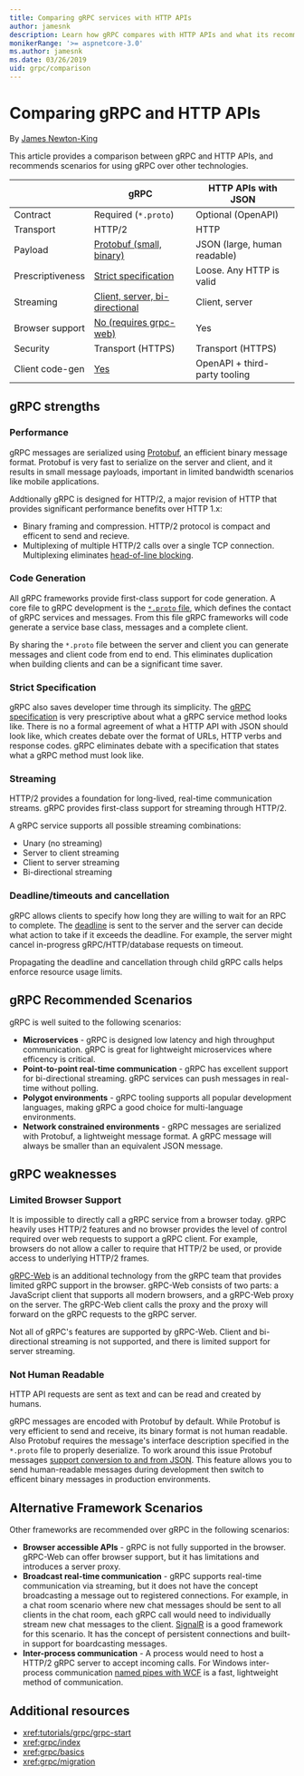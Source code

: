 ```yaml
---
title: Comparing gRPC services with HTTP APIs
author: jamesnk
description: Learn how gRPC compares with HTTP APIs and what its recommend scenarios are.
monikerRange: '>= aspnetcore-3.0'
ms.author: jamesnk
ms.date: 03/26/2019
uid: grpc/comparison
---
```

# Comparing gRPC and HTTP APIs

By [James Newton-King](https://twitter.com/jamesnk)

This article provides a comparison between gRPC and HTTP APIs, and recommends scenarios for using gRPC over other technologies.

|                        |    gRPC                                                 |    HTTP APIs with JSON                       |
|------------------------|---------------------------------------------------------|----------------------------------------------|
|    Contract            |    Required (`*.proto`)                                 |    Optional (OpenAPI)                        |
|    Transport           |    HTTP/2                                               |    HTTP                                      |
|    Payload             |    [Protobuf (small, binary)](#performance)             |    JSON (large, human readable)              |
|    Prescriptiveness    |    [Strict specification](#strict-specification)        |    Loose. Any HTTP is valid                  |
|    Streaming           |    [Client, server, bi-directional](#streaming)         |    Client, server                            |
|    Browser support     |    [No (requires grpc-web)](#limited-browser-support)   |    Yes                                       |
|    Security            |    Transport (HTTPS)                                    |    Transport (HTTPS)                         |
|    Client code-gen     |    [Yes](#code-generation)                              |    OpenAPI + third-party tooling             |

## gRPC strengths

### Performance

gRPC messages are serialized using [Protobuf](https://developers.google.com/protocol-buffers/docs/overview), an efficient binary message format. Protobuf is very fast to serialize on the server and client, and it results in small message payloads, important in limited bandwidth scenarios like mobile applications.

Addtionally gRPC is designed for HTTP/2, a major revision of HTTP that provides significant performance benefits over HTTP 1.x:

* Binary framing and compression. HTTP/2 protocol is compact and efficent to send and recieve.
* Multiplexing of multiple HTTP/2 calls over a single TCP connection. Multiplexing eliminates [head-of-line blocking](https://en.wikipedia.org/wiki/Head-of-line_blocking).

### Code Generation

All gRPC frameworks provide first-class support for code generation. A core file to gRPC development is the [`*.proto` file](https://developers.google.com/protocol-buffers/docs/proto3), which defines the contact of gRPC services and messages. From this file gRPC frameworks will code generate a service base class, messages and a complete client.

By sharing the `*.proto` file between the server and client you can generate messages and client code from end to end. This eliminates duplication when building clients and can be a significant time saver.

### Strict Specification

gRPC also saves developer time through its simplicity. The [gRPC specification](https://github.com/grpc/grpc/blob/master/doc/PROTOCOL-HTTP2.md) is very prescriptive about what a gRPC service method looks like. There is no a formal agreement of what a HTTP API with JSON should look like, which creates debate over the format of URLs, HTTP verbs and response codes. gRPC eliminates debate with a specification that states what a gRPC method must look like.

### Streaming

HTTP/2 provides a foundation for long-lived, real-time communication streams. gRPC provides first-class support for streaming through HTTP/2.

A gRPC service supports all possible streaming combinations:

* Unary (no streaming)
* Server to client streaming
* Client to server streaming
* Bi-directional streaming

### Deadline/timeouts and cancellation

gRPC allows clients to specify how long they are willing to wait for an RPC to complete. The [deadline](https://grpc.io/blog/deadlines) is sent to the server and the server can decide what action to take if it exceeds the deadline. For example, the server might cancel in-progress gRPC/HTTP/database requests on timeout.

Propagating the deadline and cancellation through child gRPC calls helps enforce resource usage limits.

## gRPC Recommended Scenarios

gRPC is well suited to the following scenarios:

* **Microservices** - gRPC is designed low latency and high throughput communication. gRPC is great for lightweight microservices where efficency is critical.
* **Point-to-point real-time communication** - gRPC has excellent support for bi-directional streaming. gRPC services can push messages in real-time without polling.
* **Polygot environments** - gRPC tooling supports all popular development languages, making gRPC a good choice for multi-language environments.
* **Network constrained environments** - gRPC messages are serialized with Protobuf, a lightweight message format. A gRPC message will always be smaller than an equivalent JSON message.

## gRPC weaknesses

### Limited Browser Support

It is impossible to directly call a gRPC service from a browser today. gRPC heavily uses HTTP/2 features and no browser provides the level of control required over web requests to support a gRPC client. For example, browsers do not allow a caller to require that HTTP/2 be used, or provide access to underlying HTTP/2 frames.

[gRPC-Web](https://grpc.io/docs/tutorials/basic/web.html) is an additional technology from the gRPC team that provides limited gRPC support in the browser. gRPC-Web consists of two parts: a JavaScript client that supports all modern browsers, and a gRPC-Web proxy on the server. The gRPC-Web client calls the proxy and the proxy will forward on the gRPC requests to the gRPC server.

Not all of gRPC's features are supported by gRPC-Web. Client and bi-directional streaming is not supported, and there is limited support for server streaming.

### Not Human Readable

HTTP API requests are sent as text and can be read and created by humans.

gRPC messages are encoded with Protobuf by default. While Protobuf is very efficient to send and receive, its binary format is not human readable. Also Protobuf requires the message's interface description specified in the `*.proto` file to properly deserialize. To work around this issue Protobuf messages [support conversion to and from JSON](https://developers.google.com/protocol-buffers/docs/proto3#json). This feature allows you to send human-readable messages during development then switch to efficent binary messages in production environments.

## Alternative Framework Scenarios

Other frameworks are recommended over gRPC in the following scenarios:

* **Browser accessible APIs** - gRPC is not fully supported in the browser. gRPC-Web can offer browser support, but it has limitations and introduces a server proxy.
* **Broadcast real-time communication** - gRPC supports real-time communication via streaming, but it does not have the concept broadcasting a message out to registered connections. For example, in a chat room scenario where new chat messages should be sent to all clients in the chat room, each gRPC call would need to individually stream new chat messages to the client. [SignalR](xref:signalr/introduction) is a good framework for this scenario. It has the concept of persistent connections and built-in support for boardcasting messages.
* **Inter-process communication** - A process would need to host a HTTP/2 gRPC server to accept incoming calls. For Windows inter-process communication [named pipes with WCF](https://docs.microsoft.com/en-us/dotnet/framework/wcf/feature-details/choosing-a-transport#when-to-use-the-named-pipe-transport) is a fast, lightweight method of communication.

## Additional resources

* <xref:tutorials/grpc/grpc-start>
* <xref:grpc/index>
* <xref:grpc/basics>
* <xref:grpc/migration>
